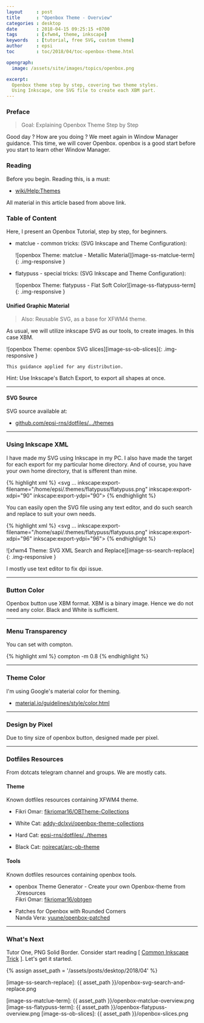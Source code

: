 ```yaml
---
layout     : post
title      : "Openbox Theme - Overview"
categories : desktop
date       : 2018-04-15 09:25:15 +0700
tags       : [xfwm4, theme, inkscape]
keywords   : [tutorial, free SVG, custom theme]
author     : epsi
toc        : toc/2018/04/toc-openbox-theme.html

opengraph:
  image: /assets/site/images/topics/openbox.png

excerpt:
  Openbox theme step by step, covering two theme styles.
  Using Inkscape, one SVG file to create each XBM part.
---
```


### Preface

> Goal: Explaining Openbox Theme Step by Step

Good day ? How are you doing ?
We meet again in Window Manager guidance.
This time, we will cover Openbox.
openbox is a good start before you start to learn other Window Manager.

### Reading

Before you begin.
Reading this, is a must:

*	[wiki/Help:Themes](http://openbox.org/wiki/Help:Themes)

All material in this article based from above link.

### Table of Content

Here, I present an Openbox Tutorial, step by step, for beginners.

*	matclue - common tricks: (SVG Inkscape and Theme Configuration):

	![openbox Theme: matclue - Metallic Material][image-ss-matclue-term]{: .img-responsive }

*	flatypuss - special tricks: (SVG Inkscape and Theme Configuration):

	![openbox Theme: flatypuss - Flat Soft Color][image-ss-flatypuss-term]{: .img-responsive }

#### Unified Graphic Material

> Also: Reusable SVG, as a base for XFWM4 theme.

As usual, we will utilize inkscape SVG as our tools, to create images.
In this case XBM.

![openbox Theme: openbox SVG slices][image-ss-ob-slices]{: .img-responsive }

	This guidance applied for any distribution.

Hint: Use Inkscape's Batch Export, to export all shapes at once.

-- -- --

#### SVG Source

SVG source available at:

* [github.com/epsi-rns/dotfiles/.../themes][dotfiles-tutor]

-- -- --

### Using Inkscape XML

I have made my SVG using Inkscape in my PC.
I also have made the target for each export for my particular home directory.
And of course, you have your own home directory, that is sifferent than mine.

{% highlight xml %}
<svg
   ...
   inkscape:export-filename="/home/epsi/.themes/flatypuss/flatypuss.png"
   inkscape:export-xdpi="90"
   inkscape:export-ydpi="90">
{% endhighlight %}

You can easily open the SVG file using any text editor,
and do such search and replace to suit your own needs.

{% highlight xml %}
<svg
   ...
   inkscape:export-filename="/home/sapi/.themes/flatypuss/flatypuss.png"
   inkscape:export-xdpi="96"
   inkscape:export-ydpi="96">
{% endhighlight %}

![xfwm4 Theme: SVG XML Search and Replace][image-ss-search-replace]{: .img-responsive }

I mostly use text editor to fix dpi issue.

-- -- --

### Button Color

Openbox button use XBM format.
XBM is a binary image. 
Hence we do not need any color. 
Black and White is sufficient.

-- -- --

### Menu Transparency

You can set with compton.

{% highlight xml %}
compton -m 0.8
{% endhighlight %}

-- -- --

### Theme Color

I'm using Google's material color for theming.

* [material.io/guidelines/style/color.html](https://material.io/guidelines/style/color.html)

-- -- --

### Design by Pixel

Due to tiny size of openbox button, designed made per pixel.

-- -- --

### Dotfiles Resources

From dotcats telegram channel and groups. We are mostly cats.

#### Theme

Known dotfiles resources containing XFWM4 theme.

*	Fikri Omar: [fikriomar16/OBTheme-Collections][cat-omar-01]

*	White Cat: [addy-dclxvi/openbox-theme-collections][cat-white]

*	Hard Cat: [epsi-rns/dotfiles/../themes][cat-hard]

*	Black Cat: [noirecat/arc-ob-theme][cat-black]

#### Tools

Known dotfiles resources containing openbox tools.

*	openbox Theme Generator - Create your own Openbox-theme from .Xresources <br/>
	Fikri Omar: [fikriomar16/obtgen][cat-omar-02]

*	Patches for Openbox with Rounded Corners<br/>
	Nanda Vera: [yuune/openbox-patched][cat-vera]

-- -- --

### What's Next

Tutor One, PNG Solid Border.
Consider start reading [ [Common Inkscape Trick][local-part-svg] ].
Let's get it started.


[//]: <> ( -- -- -- links below -- -- -- )
{% assign asset_path = '/assets/posts/desktop/2018/04' %}

[dotfiles-tutor]:  https://gitlab.com/epsi-rns/dotfiles/tree/master/openbox/themes

[local-part-svg]:  /desktop/2018/04/16/openbox-theme.html

[cat-omar-01]:     https://github.com/fikriomar16/OBTheme-Collections
[cat-omar-02]:     https://github.com/fikriomar16/obtgen

[cat-white]:       https://github.com/addy-dclxvi/openbox-theme-collections
[cat-hard]:        https://gitlab.com/epsi-rns/dotfiles/tree/master/openbox/themes
[cat-vera]:        https://github.com/yuune/openbox-patched
[cat-black]:       https://github.com/noirecat/arc-ob-theme

[image-ss-search-replace]: {{ asset_path }}/openbox-svg-search-and-replace.png

[image-ss-matclue-term]:   {{ asset_path }}/openbox-matclue-overview.png
[image-ss-flatypuss-term]: {{ asset_path }}/openbox-flatypuss-overview.png
[image-ss-ob-slices]:      {{ asset_path }}/openbox-slices.png


